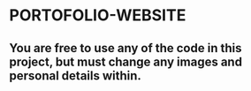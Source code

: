 # PORTOFOLIO-WEBSITE
## You are free to use any of the code in this project, but must change any images and personal details within.
